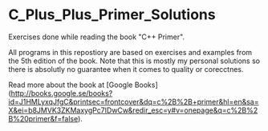 C_Plus_Plus_Primer_Solutions
============================

Exercises done while reading the book "C++ Primer".  

All programs in this repostiory are based on exercises and examples from the 5th edition of the book. Note that this is mostly my personal solutions so there is absolutly no guarantee when it comes to quality or corecctnes.

Read more about the book at [Google Books] (http://books.google.se/books?id=J1HMLyxqJfgC&printsec=frontcover&dq=c%2B%2B+primer&hl=en&sa=X&ei=b8JMVK3ZKMaxygPc7IDwCw&redir_esc=y#v=onepage&q=c%2B%2B%20primer&f=false).
